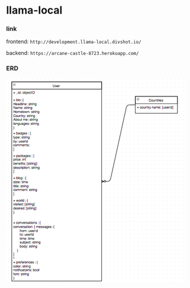 # llama-local

### link

frontend: ```http://development.llama-local.divshot.io/ ```

backend: ```https://arcane-castle-8723.herokuapp.com/```

### ERD

![](/images/roughERD.png)
